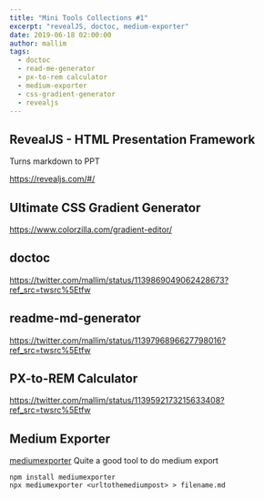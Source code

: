 ```yaml
---
title: "Mini Tools Collections #1"
excerpt: "revealJS, doctoc, medium-exporter"
date: 2019-06-18 02:00:00
author: mallim
tags:
  - doctoc
  - read-me-generator
  - px-to-rem calculator
  - medium-exporter
  - css-gradient-generator
  - revealjs
---
```


## RevealJS - HTML Presentation Framework

Turns markdown to PPT

https://revealjs.com/#/

## Ultimate CSS Gradient Generator

https://www.colorzilla.com/gradient-editor/

## doctoc

https://twitter.com/mallim/status/1139869049062428673?ref_src=twsrc%5Etfw

## readme-md-generator

https://twitter.com/mallim/status/1139796896627798016?ref_src=twsrc%5Etfw

## PX-to-REM Calculator

https://twitter.com/mallim/status/1139592173215633408?ref_src=twsrc%5Etfw

## Medium Exporter

[mediumexporter](https://github.com/xdamman/mediumexporter) Quite a good tool to do medium export

```
npm install mediumexporter
npx mediumexporter <urltothemediumpost> > filename.md
```
